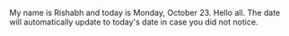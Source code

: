 My name is Rishabh and today is Monday, October 23. Hello all. The date will automatically update to today's date in case you did not notice.
